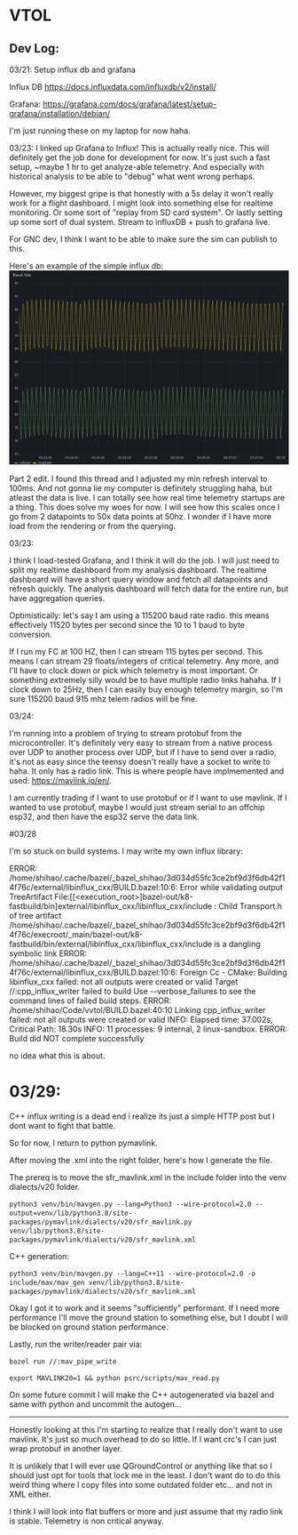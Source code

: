 # VTOL

## Dev Log:

03/21: Setup influx db and grafana

Influx DB
https://docs.influxdata.com/influxdb/v2/install/

Grafana:
https://grafana.com/docs/grafana/latest/setup-grafana/installation/debian/

I'm just running these on my laptop for now haha.

03/23: I linked up Grafana to Influx! This is actually really nice.
This will definitely get the job done for development for now. It's just such a fast setup, ~maybe 1 hr to get analyze-able telemetry. And especially with historical analysis to be able to "debug" what went wrong perhaps.

However, my biggest gripe is that honestly with a 5s delay it won't really work for a flight dashboard. I might look into something else for realtime monitoring. Or some sort of "replay from SD card system". Or lastly setting up some sort of dual system. Stream to influxDB + push to grafana live.

For GNC dev, I think I want to be able to make sure the sim can publish to this.

Here's an example of the simple influx db:
![InfluxDB + Grafana](documentation/influx_and_grafana.jpg "Dummy data put in at 1s resolution, with 5s auto refresh")

Part 2 edit. I found this thread and I adjusted my min refresh interval to 100ms. And not gonna lie my computer is definitely struggling haha, but atleast the data is live. I can totally see how real time telemetry startups are a thing. This does solve my woes for now. I will see how this scales once I go from 2 datapoints to 50x data points at 50hz. I wonder if I have more load from the rendering or from the querying.

03/23:

I think I load-tested Grafana, and I think it will do the job. I will just need to split my realtime dashboard from my analysis dashboard. The realtime dashboard will have a short query window and fetch all datapoints and refresh quickly. The analysis dashboard will fetch data for the entire run, but have aggregation queries.

Optimistically: let's say I am using a 115200 baud rate radio. this means effectively 11520 bytes per second since the 10 to 1 baud to byte conversion.

If I run my FC at 100 HZ, then I can stream 115 bytes per second. This means I can stream 29 floats/integers of critical telemetry. Any more, and I'll have to clock down or pick which telemetry is most important. Or something extremely silly would be to have multiple radio links hahaha. If I clock down to 25Hz, then I can easily buy enough telemetry margin, so I'm sure 115200 baud 915 mhz telem radios will be fine.

03/24:

I'm running into a problem of trying to stream protobuf from the microcontroller. It's definitely very easy to stream from a native process over UDP to another process over UDP, but if I have to send over a radio, it's not as easy since the teensy doesn't really have a socket to write to haha. It only has a radio link. This is where people have implmemented and used: https://mavlink.io/en/.

I am currently trading if I want to use protobuf or if I want to use mavlink. If I wanted to use protobuf, maybe I would just stream serial to an offchip esp32, and then have the esp32 serve the data link.

#03/28

I'm so stuck on build systems.
I may write my own influx library:

ERROR: /home/shihao/.cache/bazel/_bazel_shihao/3d034d55fc3ce2bf9d3f6db42f14f76c/external/libinflux_cxx/BUILD.bazel:10:6: Error while validating output TreeArtifact File:[[<execution_root>]bazel-out/k8-fastbuild/bin]external/libinflux_cxx/libinflux_cxx/include : Child Transport.h of tree artifact /home/shihao/.cache/bazel/_bazel_shihao/3d034d55fc3ce2bf9d3f6db42f14f76c/execroot/_main/bazel-out/k8-fastbuild/bin/external/libinflux_cxx/libinflux_cxx/include is a dangling symbolic link
ERROR: /home/shihao/.cache/bazel/_bazel_shihao/3d034d55fc3ce2bf9d3f6db42f14f76c/external/libinflux_cxx/BUILD.bazel:10:6: Foreign Cc - CMake: Building libinflux_cxx failed: not all outputs were created or valid
Target //:cpp_influx_writer failed to build
Use --verbose_failures to see the command lines of failed build steps.
ERROR: /home/shihao/Code/vvtol/BUILD.bazel:40:10 Linking cpp_influx_writer failed: not all outputs were created or valid
INFO: Elapsed time: 37.002s, Critical Path: 18.30s
INFO: 11 processes: 9 internal, 2 linux-sandbox.
ERROR: Build did NOT complete successfully

no idea what this is about.

# 03/29:

C++ influx writing is a dead end i realize its just a simple HTTP post but I dont want to fight that battle.

So for now, I return to python pymavlink.

After moving the .xml into the right folder, here's how I generate the file.

The prereq is to move the sfr_mavlink.xml in the include folder into the venv dialects/v20 folder.

```
python3 venv/bin/mavgen.py --lang=Python3 --wire-protocol=2.0 --output=venv/lib/python3.8/site-packages/pymavlink/dialects/v20/sfr_mavlink.py venv/lib/python3.8/site-packages/pymavlink/dialects/v20/sfr_mavlink.xml
```

C++ generation:
```
python3 venv/bin/mavgen.py --lang=C++11 --wire-protocol=2.0 -o include/mav/mav_gen venv/lib/python3.8/site-packages/pymavlink/dialects/v20/sfr_mavlink.xml
```

Okay I got it to work and it seems "sufficiently" performant. If I need more performance I'll move the ground station to something else, but I doubt I will be blocked on ground station performance.

Lastly, run the writer/reader pair via:
```
bazel run //:mav_pipe_write
```

```
export MAVLINK20=1 && python psrc/scripts/mav_read.py
```

On some future commit I will make the C++ autogenerated via bazel and same with python and uncommit the autogen...

---

Honestly looking at this I'm starting to realize that I really don't want to use mavlink. It's just so much overhead to do so little. If I want crc's I can just wrap protobuf in another layer.

It is unlikely that I will ever use QGroundControl or anything like that so I should just opt for tools that lock me in the least. I don't want do to do this weird thing where I copy files into some outdated folder etc... and not in XML either.

I think I will look into flat buffers or more and just assume that my radio link is stable. Telemetry is non critical anyway.